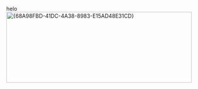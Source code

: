 helo 
<img width="488" height="187" alt="{68A98FBD-41DC-4A38-8983-E15AD48E31CD}" src="https://github.com/user-attachments/assets/0f12c97c-c5fc-417f-81e7-4c510a94c128" />



